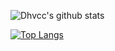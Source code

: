 ![Dhvcc's github stats](https://github-readme-stats.vercel.app/api?username=dhvcc&count_private=true)

[![Top Langs](https://github-readme-stats.vercel.app/api/top-langs/?username=dhvcc&layout=compact)](https://github.com/anuraghazra/github-readme-stats)
